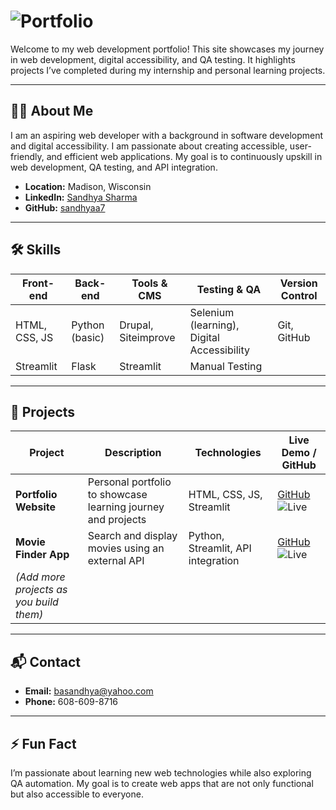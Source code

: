 # ![Portfolio](https://img.shields.io/badge/Portfolio-Sandhya%20Sharma-blue)

Welcome to my web development portfolio! This site showcases my journey in web development, digital accessibility, and QA testing. It highlights projects I’ve completed during my internship and personal learning projects.

---

## 👩‍💻 About Me
I am an aspiring web developer with a background in software development and digital accessibility. I am passionate about creating accessible, user-friendly, and efficient web applications. My goal is to continuously upskill in web development, QA testing, and API integration.

- **Location:** Madison, Wisconsin
- **LinkedIn:** [Sandhya Sharma](https://www.linkedin.com/in/sandhyasharma7)
- **GitHub:** [sandhyaa7](https://sandhyaa7.github.io/sharma-portfolio/)

---

## 🛠️ Skills
| Front-end       | Back-end      | Tools & CMS           | Testing & QA       | Version Control |
|-----------------|---------------|----------------------|------------------|----------------|
| HTML, CSS, JS   | Python (basic)| Drupal, Siteimprove  | Selenium (learning), Digital Accessibility | Git, GitHub |
| Streamlit       | Flask         | Streamlit             | Manual Testing   |                |

---

## 📂 Projects
| Project | Description | Technologies | Live Demo / GitHub |
|--------|-------------|-------------|------------------|
| **Portfolio Website** | Personal portfolio to showcase learning journey and projects | HTML, CSS, JS, Streamlit | [GitHub](https://github.com/sandhyaa7/sharma-portfolio) ![Live](https://img.shields.io/badge/Live-Streamlit-brightgreen) |
| **Movie Finder App** | Search and display movies using an external API | Python, Streamlit, API integration | [GitHub](https://github.com/sandhyaa7/movie-finder) ![Live](https://img.shields.io/badge/Live-Streamlit-brightgreen) |
| *(Add more projects as you build them)* | | | |

---

## 📬 Contact
- **Email:** basandhya@yahoo.com
- **Phone:** 608-609-8716

---

## ⚡ Fun Fact
I’m passionate about learning new web technologies while also exploring QA automation. My goal is to create web apps that are not only functional but also accessible to everyone.
